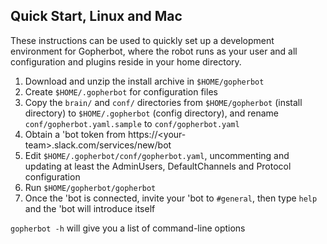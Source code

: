## Quick Start, Linux and Mac

These instructions can be used to quickly set up a development environment for Gopherbot, where the robot runs as your user and all configuration and plugins reside in your home directory.

1. Download and unzip the install archive in `$HOME/gopherbot`
1. Create `$HOME/.gopherbot` for configuration files
2. Copy the `brain/` and `conf/` directories from `$HOME/gopherbot` (install directory) to `$HOME/.gopherbot` (config directory), and rename `conf/gopherbot.yaml.sample` to `conf/gopherbot.yaml`
1. Obtain a 'bot token from https://\<your-team\>.slack.com/services/new/bot
2. Edit `$HOME/.gopherbot/conf/gopherbot.yaml`, uncommenting and updating at least the AdminUsers, DefaultChannels and Protocol configuration
3. Run `$HOME/gopherbot/gopherbot`
4. Once the 'bot is connected, invite your 'bot to `#general`, then type `help` and the 'bot will introduce itself

`gopherbot -h` will give you a list of command-line options
